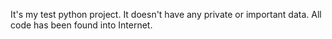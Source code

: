 It's my test python project. It doesn't have any private or important data. All code has been found into Internet.